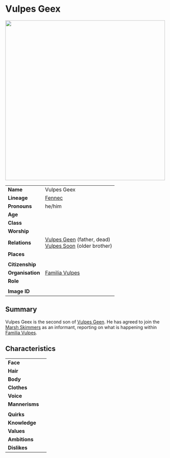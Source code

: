 # Vulpes Geex

<img src="https://raw.githubusercontent.com/jesskelsall/astarus-images/main/characters/portraits/imageid.png" height="500" />

|||
| --- | --- |
| **Name** | Vulpes Geex | character.3
| **Lineage** | [Fennec](../lineages/fennec.md) |
| **Pronouns** | he/him |
| **Age** | |
| **Class** | |
| **Worship** | |
| **Relations** | [Vulpes Geen](vulpes-geen.md) (father, dead)<br>[Vulpes Soon](vulpes-soon.md) (older brother) |
| **Places** | |
|||
| **Citizenship** | |
| **Organisation** | [Familia Vulpes](../organisations/familia-vulpes.md) |
| **Role** | |
|||
| **Image ID** | |

## Summary

Vulpes Geex is the second son of [Vulpes Geen](vulpes-geen.md). He has agreed to join the [Marsh Skimmers](../organisations/marsh-skimmers.md) as an informant, reporting on what is happening within [Familia Vulpes](../organisations/familia-vulpes.md).

## Characteristics

| | |
| --- | --- |
| **Face** | | characteristics.2
| **Hair** | |
| **Body** | |
| **Clothes** | |
| **Voice** | |
| **Mannerisms** | |
| | |
| **Quirks** | |
| **Knowledge** | |
| **Values** | |
| **Ambitions** | |
| **Dislikes** | |

